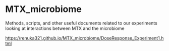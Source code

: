 # MTX_microbiome
Methods, scripts, and other useful documents related to our experiments looking at interactions between MTX and the microbiome

https://renuka321.github.io/MTX_microbiome/DoseResponse_Experiment1.html
